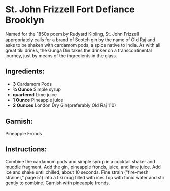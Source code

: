 # St. John Frizzell Fort Defiance Brooklyn

Named for the 1850s poem by Rudyard Kipling, St. John Frizzell appropriately calls for a brand of Scotch gin by the name of Old Raj and asks to be shaken with cardamom pods, a spice native to India. As with all great tiki drinks, the Gunga Din takes the drinker on a transcontinental journey, just by means of the ingredients in the glass.

## Ingredients:
- **3** Cardamom Pods
- **¾ Ounce** Simple syrup
- **quartered** Lime juice
- **1 Ounce** Pineapple juice
- **2 Ounces** London Dry Gin(preferably Old Raj 110)

## Garnish:
Pineapple Fronds

## Instructions:
Combine the cardamom pods and simple syrup in a cocktail shaker and muddle fragment. Add the gin, pineapple fronds, juice, and lime juice. Add ice and shake until chilled, about 10 seconds. Fine strain ("fire-mesh strainer," page 51) into a tiki mug filled with ice. Top with tonic water and stir gently to combine. Garnish with pineapple fronds.
